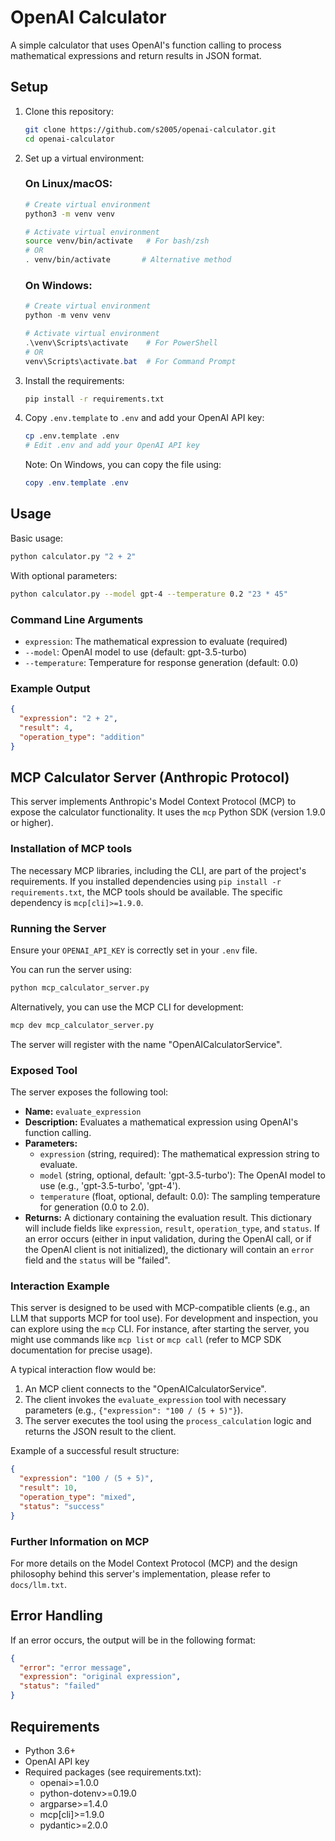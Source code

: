 # OpenAI Calculator

A simple calculator that uses OpenAI's function calling to process mathematical expressions and return results in JSON format.

## Setup

1. Clone this repository:
   ```bash
   git clone https://github.com/s2005/openai-calculator.git
   cd openai-calculator
   ```

2. Set up a virtual environment:

   ### On Linux/macOS:
   ```bash
   # Create virtual environment
   python3 -m venv venv

   # Activate virtual environment
   source venv/bin/activate   # For bash/zsh
   # OR
   . venv/bin/activate       # Alternative method
   ```

   ### On Windows:
   ```powershell
   # Create virtual environment
   python -m venv venv

   # Activate virtual environment
   .\venv\Scripts\activate    # For PowerShell
   # OR
   venv\Scripts\activate.bat  # For Command Prompt
   ```

3. Install the requirements:
   ```bash
   pip install -r requirements.txt
   ```

4. Copy `.env.template` to `.env` and add your OpenAI API key:
   ```bash
   cp .env.template .env
   # Edit .env and add your OpenAI API key
   ```

   Note: On Windows, you can copy the file using:
   ```powershell
   copy .env.template .env
   ```

## Usage

Basic usage:
```bash
python calculator.py "2 + 2"
```

With optional parameters:
```bash
python calculator.py --model gpt-4 --temperature 0.2 "23 * 45"
```

### Command Line Arguments

- `expression`: The mathematical expression to evaluate (required)
- `--model`: OpenAI model to use (default: gpt-3.5-turbo)
- `--temperature`: Temperature for response generation (default: 0.0)

### Example Output

```json
{
  "expression": "2 + 2",
  "result": 4,
  "operation_type": "addition"
}
```

## MCP Calculator Server (Anthropic Protocol)

This server implements Anthropic's Model Context Protocol (MCP) to expose the calculator functionality. It uses the `mcp` Python SDK (version 1.9.0 or higher).

### Installation of MCP tools

The necessary MCP libraries, including the CLI, are part of the project's requirements. If you installed dependencies using `pip install -r requirements.txt`, the MCP tools should be available. The specific dependency is `mcp[cli]>=1.9.0`.

### Running the Server

Ensure your `OPENAI_API_KEY` is correctly set in your `.env` file.

You can run the server using:
```bash
python mcp_calculator_server.py
```
Alternatively, you can use the MCP CLI for development:
```bash
mcp dev mcp_calculator_server.py
```
The server will register with the name "OpenAICalculatorService".

### Exposed Tool

The server exposes the following tool:

-   **Name:** `evaluate_expression`
-   **Description:** Evaluates a mathematical expression using OpenAI's function calling.
-   **Parameters:**
    -   `expression` (string, required): The mathematical expression string to evaluate.
    -   `model` (string, optional, default: 'gpt-3.5-turbo'): The OpenAI model to use (e.g., 'gpt-3.5-turbo', 'gpt-4').
    -   `temperature` (float, optional, default: 0.0): The sampling temperature for generation (0.0 to 2.0).
-   **Returns:** A dictionary containing the evaluation result. This dictionary will include fields like `expression`, `result`, `operation_type`, and `status`. If an error occurs (either in input validation, during the OpenAI call, or if the OpenAI client is not initialized), the dictionary will contain an `error` field and the `status` will be "failed".

### Interaction Example

This server is designed to be used with MCP-compatible clients (e.g., an LLM that supports MCP for tool use). For development and inspection, you can explore using the `mcp` CLI. For instance, after starting the server, you might use commands like `mcp list` or `mcp call` (refer to MCP SDK documentation for precise usage).

A typical interaction flow would be:
1. An MCP client connects to the "OpenAICalculatorService".
2. The client invokes the `evaluate_expression` tool with necessary parameters (e.g., `{"expression": "100 / (5 + 5)"}`).
3. The server executes the tool using the `process_calculation` logic and returns the JSON result to the client.

Example of a successful result structure:
```json
{
  "expression": "100 / (5 + 5)",
  "result": 10,
  "operation_type": "mixed",
  "status": "success"
}
```

### Further Information on MCP

For more details on the Model Context Protocol (MCP) and the design philosophy behind this server's implementation, please refer to `docs/llm.txt`.

## Error Handling

If an error occurs, the output will be in the following format:
```json
{
  "error": "error message",
  "expression": "original expression",
  "status": "failed"
}
```

## Requirements

- Python 3.6+
- OpenAI API key
- Required packages (see requirements.txt):
  - openai>=1.0.0
  - python-dotenv>=0.19.0
  - argparse>=1.4.0
  - mcp[cli]>=1.9.0
  - pydantic>=2.0.0